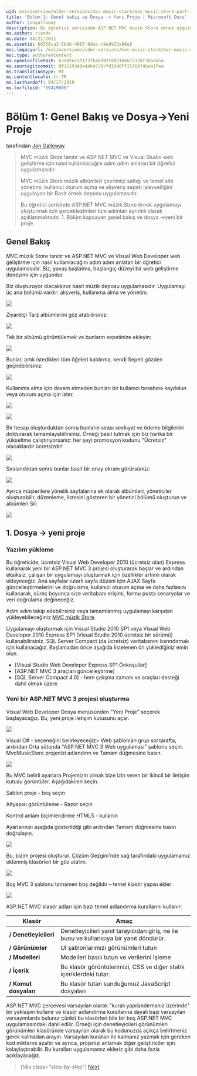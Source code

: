 ```yaml
---
uid: mvc/overview/older-versions/mvc-music-store/mvc-music-store-part-1
title: 'Bölüm 1: Genel bakış ve Dosya -> Yeni Proje | Microsoft Docs'
author: jongalloway
description: Bu öğretici serisinde ASP.NET MVC müzik Store örnek uygulamayı oluşturmak için gerçekleştirilen tüm adımları ayrıntılı olarak açıklanmaktadır. Bölüm 1 kapak genel bakış ve Dosya -> Yeni proje.
ms.author: riande
ms.date: 04/21/2011
ms.assetid: bd356ca3-5bdb-4067-9dac-c9e9923a86e8
msc.legacyurl: /mvc/overview/older-versions/mvc-music-store/mvc-music-store-part-1
msc.type: authoredcontent
ms.openlocfilehash: 63d85ec5f1f2fbadd92fd0210e67332df30aab5a
ms.sourcegitcommit: 0f1119340e4464720cfd16d0ff15764746ea1fea
ms.translationtype: MT
ms.contentlocale: tr-TR
ms.lasthandoff: 04/17/2019
ms.locfileid: "59419606"
---
```

# <a name="part-1-overview-and-file-new-project"></a>Bölüm 1: Genel Bakış ve Dosya->Yeni Proje

tarafından [Jon Galloway](https://github.com/jongalloway)

> MVC müzik Store tanıtır ve ASP.NET MVC ve Visual Studio web geliştirme için nasıl kullanılacağını adım adım anlatan bir öğretici uygulamasıdır.  
>   
> MVC müzik Store müzik albümleri çevrimiçi sattığı ve temel site yönetimi, kullanıcı oturum açma ve alışveriş sepeti işlevselliğini uygulayan bir Basit örnek deposu uygulamasıdır.  
>   
> Bu öğretici serisinde ASP.NET MVC müzik Store örnek uygulamayı oluşturmak için gerçekleştirilen tüm adımları ayrıntılı olarak açıklanmaktadır. 1. Bölüm kapsayan genel bakış ve dosya -&gt;yeni bir proje.


## <a name="overview"></a>Genel Bakış

MVC müzik Store tanıtır ve ASP.NET MVC ve Visual Web Developer web geliştirme için nasıl kullanılacağını adım adım anlatan bir öğretici uygulamasıdır. Biz, yavaş başlatma, başlangıç düzeyi bir web geliştirme deneyimi için uygundur.

Biz oluşturuyor olacaksınız basit müzik deposu uygulamasıdır. Uygulamayı üç ana bölümü vardır: alışveriş, kullanıma alma ve yönetim.

![](mvc-music-store-part-1/_static/image1.jpg)

Ziyaretçi Tarz albümlerini göz atabilirsiniz:

![](mvc-music-store-part-1/_static/image2.jpg)

Tek bir albümü görüntülemek ve bunların sepetinize ekleyin:

![](mvc-music-store-part-1/_static/image3.jpg)

Bunlar, artık istedikleri tüm öğeleri kaldırma, kendi Sepeti gözden geçirebilirsiniz:

![](mvc-music-store-part-1/_static/image4.jpg)

Kullanıma alma için devam etmeden bunları bir kullanıcı hesabına kaydolun veya oturum açma için ister.

![](mvc-music-store-part-1/_static/image1.png)

![](mvc-music-store-part-1/_static/image2.png)

Bir hesap oluşturduktan sonra bunların sırası sevkıyat ve ödeme bilgilerini doldurarak tamamlayabilirsiniz. Örneği basit tutmak için biz harika bir yükseltme çalıştırıyorsanız: her şeyi promosyon kodunu "Ücretsiz" olacaklardır ücretsizdir!

![](mvc-music-store-part-1/_static/image5.jpg)

Sıralandıktan sonra bunlar basit bir onay ekranı görürsünüz:

![](mvc-music-store-part-1/_static/image6.jpg)

Ayrıca müşterilere yönelik sayfalarına ek olarak albümleri, yöneticiler oluşturabilir, düzenleme, listesini gösteren bir yönetici bölümü oluşturun ve albümleri Sil:

![](mvc-music-store-part-1/_static/image7.jpg)

## <a name="1-file--gt-new-project"></a>1. Dosya -&gt; yeni proje

### <a name="installing-the-software"></a>Yazılım yükleme

Bu öğreticide, ücretsiz Visual Web Developer 2010 (ücretsiz olan) Express kullanarak yeni bir ASP.NET MVC 3 projesi oluşturarak başlar ve ardından eksiksiz, çalışan bir uygulamayı oluşturmak için özellikler artımlı olarak ekleyeceğiz. Ana sayfalar tutarlı sayfa düzeni için AJAX Sayfa güncelleştirmelerini ve doğrulama, kullanıcı oturum açma ve daha fazlasını kullanarak, süreç boyunca size veritabanı erişimi, formu posta senaryolar ve veri doğrulama değineceğiz.

Adım adım takip edebilirsiniz veya tamamlanmış uygulamayı karşıdan yükleyebileceğiniz [MVC müzik Store](https://github.com/evilDave/MVC-Music-Store).

Uygulamayı oluşturmak için Visual Studio 2010 SP1 veya Visual Web Developer 2010 Express SP1 (Visual Studio 2010 ücretsiz bir sürümü) kullanabilirsiniz. SQL Server Compact (da ücretsiz) veritabanını barındırmak için kullanacağız. Başlamadan önce aşağıda listelenen ön yüklediğiniz emin olun.


- [Visual Studio Web Developer Express SP1 Önkoşullar]
- [ASP.NET MVC 3 araçları güncelleştirme]
- [SQL Server Compact 4.0] - hem çalışma zamanı ve araçları desteği dahil olmak üzere


### <a name="creating-a-new-aspnet-mvc-3-project"></a>Yeni bir ASP.NET MVC 3 projesi oluşturma

Visual Web Developer Dosya menüsünden "Yeni Proje" seçerek başlayacağız. Bu, yeni proje iletişim kutusunu açar.

![](mvc-music-store-part-1/_static/image5.png)

Visual C# - seçeneğini belirleyeceğiz&gt; Web şablonları grup sol tarafta, ardından Orta sütunda "ASP.NET MVC 3 Web uygulaması" şablonu seçin. MvcMusicStore projenizi adlandırın ve Tamam düğmesine basın.

![](mvc-music-store-part-1/_static/image8.jpg)

Bu MVC belirli ayarlara Projemizin olmak bize izin veren bir ikincil bir iletişim kutusu görüntüler. Aşağıdakileri seçin:

Şablon proje - boş seçin

Altyapısı görüntüleme - Razor seçin

Kontrol anlam biçimlendirme HTML5 - kullanın

Ayarlarınızı aşağıda gösterildiği gibi ardından Tamam düğmesine basın doğrulayın.

![](mvc-music-store-part-1/_static/image9.jpg)

Bu, bizim projesi oluşturur. Çözüm Gezgini'nde sağ tarafındaki uygulamamız eklenmiş klasörleri bir göz atalım.

![](mvc-music-store-part-1/_static/image10.jpg)

Boş MVC 3 şablonu tamamen boş değildir – temel klasör yapısı ekler:

![](mvc-music-store-part-1/_static/image6.png)

ASP.NET MVC klasör adları için bazı temel adlandırma kurallarını kullanır:

| **Klasör** | **Amaç** |
| --- | --- |
| **/ Denetleyicileri** | Denetleyicileri yanıt tarayıcıdan giriş, ne ile bunu ve kullanıcıya bir yanıt döndürür. |
| **/ Görünümler** | UI şablonlarımızı görünümleri tutun |
| **/ Modelleri** | Modelleri basılı tutun ve verilerini işleme |
| **/ İçerik** | Bu klasör görüntülerimizi, CSS ve diğer statik içeriklerdeki tutar. |
| **/ Komut dosyaları** | Bu klasör tutan sunduğumuz JavaScript dosyaları |

ASP.NET MVC çerçevesi varsayılan olarak "kuralı yapılandırmanız üzerinde" bir yaklaşım kullanır ve klasör adlandırma kurallarına dayalı bazı varsayılan varsayımlarda bulunur çünkü bu klasörleri bile bir boş ASP.NET MVC uygulamasındaki dahil edilir. Örneği için denetleyicileri görünümleri görünümleri klasöründe varsayılan olarak bu kodunuzda açıkça belirtmeniz gerek kalmadan arayın. Varsayılan kuralları ile kalmanız yazmak için gereken kod miktarını azaltır ve ayrıca, projenizi anlamak diğer geliştiriciler için kolaylaştırabilir. Bu kuralları uygulamamız ekleriz gibi daha fazla açıklayacağız.

> [!div class="step-by-step"]
> [Next](mvc-music-store-part-2.md)
